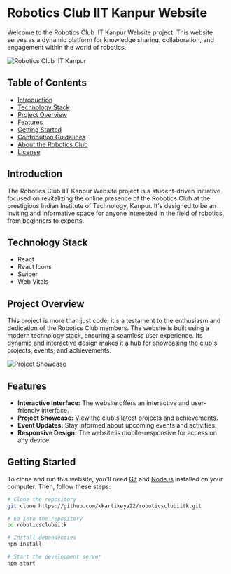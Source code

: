 # Robotics Club IIT Kanpur Website

Welcome to the Robotics Club IIT Kanpur Website project. This website serves as a dynamic platform for knowledge sharing, collaboration, and engagement within the world of robotics.

![Robotics Club IIT Kanpur](https://roboticsclubiitk.github.io/assets/images/logo.png)

## Table of Contents

- [Introduction](#introduction)
- [Technology Stack](#technology-stack)
- [Project Overview](#project-overview)
- [Features](#features)
- [Getting Started](#getting-started)
- [Contribution Guidelines](#contribution-guidelines)
- [About the Robotics Club](#about-the-robotics-club)
- [License](#license)

## Introduction

The Robotics Club IIT Kanpur Website project is a student-driven initiative focused on revitalizing the online presence of the Robotics Club at the prestigious Indian Institute of Technology, Kanpur. It's designed to be an inviting and informative space for anyone interested in the field of robotics, from beginners to experts.


## Technology Stack

- React
- React Icons
- Swiper
- Web Vitals

## Project Overview

This project is more than just code; it's a testament to the enthusiasm and dedication of the Robotics Club members. The website is built using a modern technology stack, ensuring a seamless user experience. Its dynamic and interactive design makes it a hub for showcasing the club's projects, events, and achievements.

![Project Showcase](https://roboticsclubiitk.github.io/assets/images/projects.jpg)

## Features

- **Interactive Interface:** The website offers an interactive and user-friendly interface.
- **Project Showcase:** View the club's latest projects and achievements.
- **Event Updates:** Stay informed about upcoming events and activities.
- **Responsive Design:** The website is mobile-responsive for access on any device.

## Getting Started

To clone and run this website, you'll need [Git](https://git-scm.com) and [Node.js](https://nodejs.org/en/download/) installed on your computer. Then, follow these steps:

```sh
# Clone the repository
git clone https://github.com/kkartikeya22/roboticsclubiitk.git

# Go into the repository
cd roboticsclubiitk

# Install dependencies
npm install

# Start the development server
npm start
